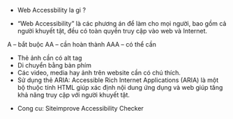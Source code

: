 + Web Accessbility la gi ?

+  “Web Accessibility” là các phương án để làm cho mọi người, bao gồm cả người khuyết tật, đều có toàn quyền truy cập vào web và Internet.

A – bắt buộc
AA – cần hoàn thành
AAA – có thể cần

- Thẻ ảnh cần có alt tag
- Di chuyển bằng bàn phím
- Các video, media hay ảnh trên website cần có chú thích.
- Sử dụng thẻ ARIA: Accessible Rich Internet Applications (ARIA) là một bộ thuộc tính HTML giúp xác định nội dung ứng dụng và web giúp tăng khả năng truy cập với người khuyết tật.

+ Cong cu: Siteimprove Accessibility Checker
